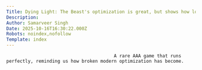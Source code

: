 ```yaml
---
Title: Dying Light: The Beast's optimization is great, but shows how low the bar is for AAA gaming
Description: 
Author: Samarveer Singh
Date: 2025-10-16T16:30:22.000Z
Robots: noindex,nofollow
Template: index
---
```


                                            A rare AAA game that runs perfectly, reminding us how broken modern optimization has become.
                                        